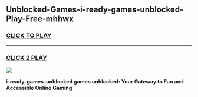 
## Unblocked-Games-i-ready-games-unblocked-Play-Free-mhhwx
<h3>
<a href="https://premium76.site?title=i-ready-games-unblocked&ref=19M">CLICK TO PLAY</a></h3>
<hr>

<h3>
<a href="https://premium76.site?title=i-ready-games-unblocked&ref=19M">CLICK 2 PLAY</a>
  
</h3>

<a href="https://premium76.site?title=i-ready-games-unblocked&ref=19M"><img src="https://clearcache.store/games.png"></a>


**i-ready-games-unblocked games unblocked: Your Gateway to Fun and Accessible Online Gaming**
